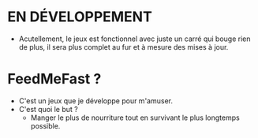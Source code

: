 # EN DÉVELOPPEMENT

- Acutellement, le jeux est fonctionnel avec juste un carré qui bouge rien de plus, il sera plus complet au fur et à mesure des mises à jour.

# FeedMeFast ?

- C'est un jeux que je développe pour m'amuser.
- C'est quoi le but ? 
    - Manger le plus de nourriture tout en survivant le plus longtemps possible.